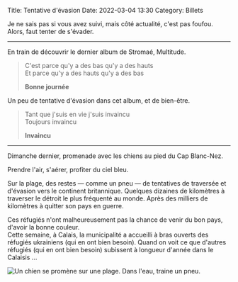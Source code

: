 Title: Tentative d'évasion
Date: 2022-03-04 13:30
Category: Billets

Je ne sais pas si vous avez suivi, mais côté actualité, c'est pas foufou. Alors, faut tenter de s'évader.

---

En train de découvrir le dernier album de Stromaé, Multitude.

> C'est parce qu'y a des bas qu'y a des hauts  
> Et parce qu'y a des hauts qu'y a des bas
>
> **Bonne journée**

Un peu de tentative d'évasion dans cet album, et de bien-être.

> Tant que j'suis en vie j'suis invaincu  
> Toujours invaincu
>
> **Invaincu**

---

Dimanche dernier, promenade avec les chiens au pied du Cap Blanc-Nez.

Prendre l'air, s'aérer, profiter du ciel bleu.

Sur la plage, des restes — comme un pneu — de tentatives de traversée et d'évasion vers le continent britannique. Quelques dizaines de kilomètres à traverser le détroit le plus fréquenté au monde. Après des milliers de kilomètres à quitter son pays en guerre.

Ces réfugiés n'ont malheureusement pas la chance de venir du bon pays, d'avoir la bonne couleur.  
Cette semaine, à Calais, la municipalité a accueilli à bras ouverts des réfugiés ukrainiens (qui en ont bien besoin). Quand on voit ce que d'autres réfugiés (qui en ont bien besoin) subissent à longueur d'année dans le Calaisis ...

![Un chien se promène sur une plage. Dans l'eau, traine un pneu.]({static}/images/evasion/IMG_5239.jpg#full)
